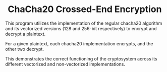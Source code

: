<h1 align="center">ChaCha20 Crossed-End Encryption</h1>


This program utilizes the implementation of the regular chacha20 algorithm and its vectorized versions (128 and 256-bit respectively) to encrypt and decrypt a plaintext.

For a given plaintext, each chacha20 implementation encrypts, and the other two decrypt.

This demonstrates the correct functioning of the cryptosystem across its different vectorized and non-vectorized implementations.
